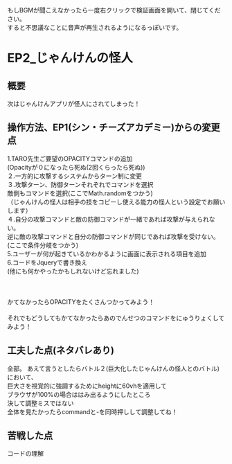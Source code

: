 
もしBGMが聞こえなかったら一度右クリックで検証画面を開いて、閉じてください。<br>
 すると不思議なことに音声が再生されるようになるっぽいです。

# EP2_じゃんけんの怪人
## 概要
次はじゃんけんアプリが怪人にされてしまった！
## 操作方法、EP1(シン・チーズアカデミー)からの変更点
1.TARO先生ご要望のOPACITYコマンドの追加<br>
(Opacityが０になったら死ぬ(2回くらったら死ぬ))<br>
２.一方的に攻撃するシステムからターン制に変更<br>
３.攻撃ターン、防御ターンそれぞれでコマンドを選択<br>
敵側もコマンドを選択(ここでMath.randomをつかう)<br>
（じゃんけんの怪人は相手の技をコピーし使える能力の怪人という設定でお願いします）<br>
４.自分の攻撃コマンドと敵の防御コマンドが一緒であれば攻撃が与えられない。<br>
逆に敵の攻撃コマンドと自分の防御コマンドが同じであれば攻撃を受けない。<br>
(ここで条件分岐をつかう)<br>
5.ユーザーが何が起きているかわかるように画面に表示される項目を追加<br>
6.コードをJqueryで書き換え<br>
(他にも何かやったかもしれないけど忘れました)<br>
<br>
<br>
<br>
かてなかったらOPACITYをたくさんつかってみよう！<br>
<br>
それでもどうしてもかてなかったらあのでんせつのコマンドをにゅうりょくしてみよう！
<br>

## 工夫した点(ネタバレあり)
全部。
あえて言うとしたらバトル２(巨大化したじゃんけんの怪人とのバトル)において、<br>
巨大さを視覚的に強調するためにheightに60vhを適用して<br>
ブラウザが100%の場合ははみ出るようにしたところ<br>
決して調整ミスではない<br>
全体を見たかったらcommandと-を同時押しして調整してね！<br> 
## 苦戦した点
コードの理解

